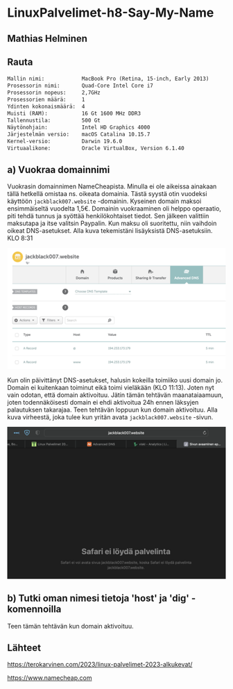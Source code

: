 # LinuxPalvelimet-h8-Say-My-Name

## Mathias Helminen

## Rauta
    Mallin nimi:            MacBook Pro (Retina, 15-inch, Early 2013)
    Prosessorin nimi:       Quad-Core Intel Core i7
    Prosessorin nopeus:     2,7GHz
    Prosessorien määrä:     1
    Ydinten kokonaismäärä:  4
    Muisti (RAM):           16 Gt 1600 MHz DDR3
    Tallennustila:          500 Gt
    Näytönohjain:           Intel HD Graphics 4000
    Järjestelmän versio:    macOS Catalina 10.15.7
    Kernel-versio:          Darwin 19.6.0
    Virtuaalikone:          Oracle VirtualBox, Version 6.1.40
    
## a) Vuokraa domainnimi
Vuokrasin domainnimen NameCheapista. Minulla ei ole aikeissa ainakaan tällä hetkellä omistaa ns. oikeata domainia. Tästä syystä otin vuodeksi käyttöön ``jackblack007.website`` -domainin. Kyseinen domain maksoi ensimmäiseltä vuodelta 1,5€. Domainin vuokraaminen oli helppo operaatio, piti tehdä tunnus ja syöttää henkilökohtaiset tiedot. Sen jälkeen valittiin maksutapa ja itse valitsin Paypalin. Kun maksu oli suoritettu, niin vaihdoin oikeat DNS-asetukset. Alla kuva tekemistäni lisäyksistä DNS-asetuksiin. KLO 8:31
    
![Add file: Upload](domain-h8.png)

Kun olin päivittänyt DNS-asetukset, halusin kokeilla toimiiko uusi domain jo. Domain ei kuitenkaan toiminut eikä toimi vieläkään (KLO 11:13). Joten nyt vain odotan, että domain aktivoituu. Jätin tämän tehtävän maanataiaamuun, joten todennäköisesti domain ei ehdi aktivoitua 24h ennen läksyjen palautuksen takarajaa. Teen tehtävän loppuun kun domain aktivoituu. Alla kuva virheestä, joka tulee kun yritän avata ``jackblack007.website`` -sivun.

![Add file: Upload](domain2-h8.png)
    
## b) Tutki oman nimesi tietoja 'host' ja 'dig' -komennoilla
    
Teen tämän tehtävän kun domain aktivoituu.

## Lähteet

https://terokarvinen.com/2023/linux-palvelimet-2023-alkukevat/

https://www.namecheap.com
